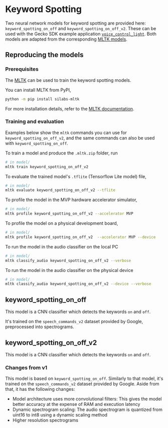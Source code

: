 # Keyword Spotting

Two neural network models for keyword spotting are provided here: `keyword_spotting_on_off` and `keyword_spotting_on_off_v2`. These can be used with the Gecko SDK example application [`voice_control_light`](https://github.com/SiliconLabs/gecko_sdk/tree/gsdk_4.1/app/common/example/voice_control_light). Both models are adapted from the corresponding [MLTK models](https://github.com/SiliconLabs/mltk/tree/master/mltk/models/siliconlabs).

## Reproducing the models

### Prerequisites

The [MLTK](https://siliconlabs.github.io/mltk/index.html) can be used to train the keyword spotting models.

You can install MLTK from PyPI,

```sh
python -m pip install silabs-mltk
```

For more installation details, refer to the [MLTK documentation](https://siliconlabs.github.io/mltk/index.html#installation).

### Training and evaluation

Examples below show the `mltk` commands you can use for `keyword_spotting_on_off_v2`, and the same commands can also be used with `keyword_spotting_on_off`.

To train a model and produce the `.mltk.zip` folder, run

```sh
# in model/
mltk train keyword_spotting_on_off_v2
```

To evaluate the trained model's `.tflite` (Tensorflow Lite model) file,

```sh
# in model/
mltk evaluate keyword_spotting_on_off_v2 --tflite
```

To profile the model in the MVP hardware accelerator simulator,

```sh
# in model/
mltk profile keyword_spotting_on_off_v2 --accelerator MVP
```

To profile the model on a physical development board,

```sh
# in model/
mltk profile keyword_spotting_on_off_v2  --accelerator MVP --device
```

To run the model in the audio classifier on the local PC

```sh
# in model/
mltk classify_audio keyword_spotting_on_off_v2 --verbose
```

To run the model in the audio classifier on the physical device

```sh
# in model/
mltk classify_audio keyword_spotting_on_off_v2 --device --verbose
```

## keyword_spotting_on_off

This model is a CNN classifier which detects the keywords `on` and `off`.

It's trained on the `speech_commands_v2` dataset provided by Google, preprocessed into spectrograms.

## keyword_spotting_on_off_v2

This model is a CNN classifier which detects the keywords `on` and `off`.

### Changes from v1

This model is based on `keyword_spotting_on_off`. Similarly to that model, it's trained on the `speech_commands_v2` dataset provided by Google. Aside from that, it has the following changes:

- Model architecture uses more convolutional filters: This gives the model better accuracy at the expense of RAM and execution latency
- Dynamic spectrogram scaling: The audio spectrogram is quantized from uint16 to int8 using a dynamic scaling method
- Higher resolution spectrograms
